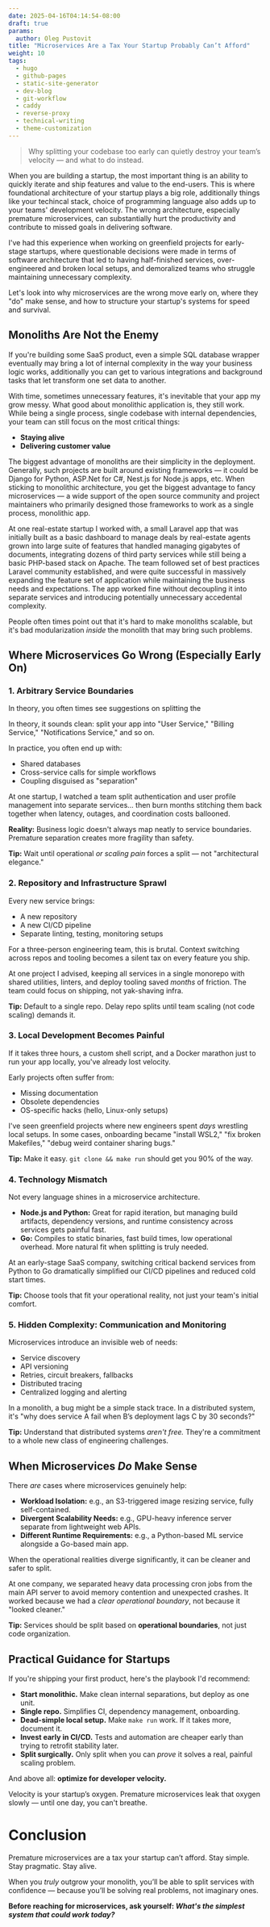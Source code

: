 ```yaml
---
date: 2025-04-16T04:14:54-08:00
draft: true
params:
  author: Oleg Pustovit
title: "Microservices Are a Tax Your Startup Probably Can’t Afford"
weight: 10
tags:
  - hugo
  - github-pages
  - static-site-generator
  - dev-blog
  - git-workflow
  - caddy
  - reverse-proxy
  - technical-writing
  - theme-customization
---
```


> Why splitting your codebase too early can quietly destroy your team’s velocity — and what to do instead.

When you are building a startup, the most important thing is an ability to quickly iterate and ship features and value to the end-users. This is where foundational architecture of your startup plays a big role, additionally things like your techincal stack, choice of programming language also adds up to your teams' development velocity. The wrong architecture, especially premature microservices, can substantially hurt the productivity and contribute to missed goals in delivering software.

I've had this experience when working on greenfield projects for early-stage startups, where questionable decisions were made in terms of software architecture that led to having half-finished services, over-engineered and broken local setups, and demoralized teams who struggle maintaining unnecessary complexity.

Let's look into why microservices are the wrong move early on, where they "do" make sense, and how to structure your startup's systems for speed and survival.

## Monoliths Are Not the Enemy

If you're building some SaaS product, even a simple SQL database wrapper eventually may bring a lot of internal complexity in the way your business logic works, additionally you can get to various integrations and background tasks that let transform one set data to another.

With time, sometimes unnecessary features, it's inevitable that your app my grow messy. What good about monolithic application is, they still work. While being a single process, single codebase with internal dependencies, your team can still focus on the most critical things:

- **Staying alive**
- **Delivering customer value**

The biggest advantage of monoliths are their simplicity in the deployment. Generally, such projects are built around existing frameworks — it could be Django for Python, ASP.Net for C#, Nest.js for Node.js apps, etc. When sticking to monolithic architecture, you get the biggest advantage to fancy microservices — a wide support of the open source community and project maintainers who primarily designed those frameworks to work as a single process, monolithic app.

At one real-estate startup I worked with, a small Laravel app that was initially built as a basic dashboard to manage deals by real-estate agents grown into large suite of features that handled managing gigabytes of documents, integrating dozens of third party services while still being a basic PHP-based stack on Apache. The team followed set of best practices Laravel community established, and were quite successful in massively expanding the feature set of application while maintaining the business needs and expectations. The app worked fine without decoupling it into separate services and introducing potentially unnecessary accedental complexity.

People often times point out that it's hard to make monoliths scalable, but it's bad modularization _inside_ the monolith that may bring such problems.

## Where Microservices Go Wrong (Especially Early On)

### 1. Arbitrary Service Boundaries

In theory, you often times see suggestions on splitting the 

In theory, it sounds clean: split your app into "User Service," "Billing Service," "Notifications Service," and so on.

In practice, you often end up with:

- Shared databases
- Cross-service calls for simple workflows
- Coupling disguised as "separation"

At one startup, I watched a team split authentication and user profile management into separate services... then burn months stitching them back together when latency, outages, and coordination costs ballooned.

**Reality:** Business logic doesn't always map neatly to service boundaries. Premature separation creates more fragility than safety.

**Tip:** Wait until operational _or scaling pain_ forces a split — not "architectural elegance."

### 2. Repository and Infrastructure Sprawl

Every new service brings:

- A new repository
- A new CI/CD pipeline
- Separate linting, testing, monitoring setups

For a three-person engineering team, this is brutal. Context switching across repos and tooling becomes a silent tax on every feature you ship.

At one project I advised, keeping all services in a single monorepo with shared utilities, linters, and deploy tooling saved _months_ of friction. The team could focus on shipping, not yak-shaving infra.

**Tip:** Default to a single repo. Delay repo splits until team scaling (not code scaling) demands it.

### 3. Local Development Becomes Painful

If it takes three hours, a custom shell script, and a Docker marathon just to run your app locally, you've already lost velocity.

Early projects often suffer from:

- Missing documentation
- Obsolete dependencies
- OS-specific hacks (hello, Linux-only setups)

I've seen greenfield projects where new engineers spent _days_ wrestling local setups. In some cases, onboarding became "install WSL2," "fix broken Makefiles," "debug weird container sharing bugs."

**Tip:** Make it easy. `git clone && make run` should get you 90% of the way.

### 4. Technology Mismatch

Not every language shines in a microservice architecture.

- **Node.js and Python:** Great for rapid iteration, but managing build artifacts, dependency versions, and runtime consistency across services gets painful fast.
- **Go:** Compiles to static binaries, fast build times, low operational overhead. More natural fit when splitting is truly needed.

At an early-stage SaaS company, switching critical backend services from Python to Go dramatically simplified our CI/CD pipelines and reduced cold start times.

**Tip:** Choose tools that fit your operational reality, not just your team's initial comfort.

### 5. Hidden Complexity: Communication and Monitoring

Microservices introduce an invisible web of needs:

- Service discovery
- API versioning
- Retries, circuit breakers, fallbacks
- Distributed tracing
- Centralized logging and alerting

In a monolith, a bug might be a simple stack trace. In a distributed system, it's "why does service A fail when B’s deployment lags C by 30 seconds?"

**Tip:** Understand that distributed systems _aren't free._ They're a commitment to a whole new class of engineering challenges.

## When Microservices _Do_ Make Sense

There _are_ cases where microservices genuinely help:

- **Workload Isolation:** e.g., an S3-triggered image resizing service, fully self-contained.
- **Divergent Scalability Needs:** e.g., GPU-heavy inference server separate from lightweight web APIs.
- **Different Runtime Requirements:** e.g., a Python-based ML service alongside a Go-based main app.

When the operational realities diverge significantly, it can be cleaner and safer to split.

At one company, we separated heavy data processing cron jobs from the main API server to avoid memory contention and unexpected crashes. It worked because we had a _clear operational boundary_, not because it "looked cleaner."

**Tip:** Services should be split based on **operational boundaries**, not just code organization.

## Practical Guidance for Startups

If you're shipping your first product, here's the playbook I'd recommend:

- **Start monolithic.** Make clean internal separations, but deploy as one unit.
- **Single repo.** Simplifies CI, dependency management, onboarding.
- **Dead-simple local setup.** Make `make run` work. If it takes more, document it.
- **Invest early in CI/CD.** Tests and automation are cheaper early than trying to retrofit stability later.
- **Split surgically.** Only split when you can _prove_ it solves a real, painful scaling problem.

And above all: **optimize for developer velocity.**

Velocity is your startup’s oxygen. Premature microservices leak that oxygen slowly — until one day, you can't breathe.

# Conclusion

Premature microservices are a tax your startup can’t afford. Stay simple. Stay pragmatic. Stay alive.

When you _truly_ outgrow your monolith, you’ll be able to split services with confidence — because you’ll be solving real problems, not imaginary ones.

**Before reaching for microservices, ask yourself: _What's the simplest system that could work today?_**
